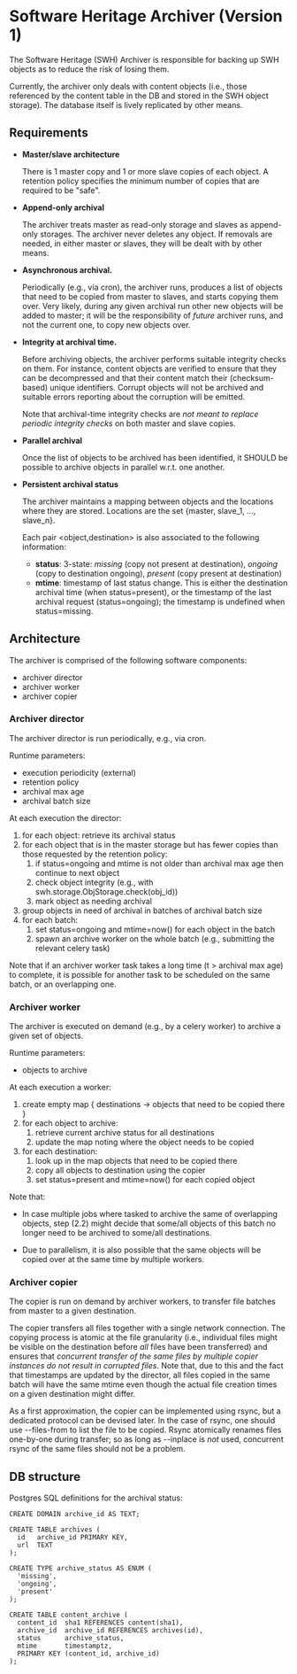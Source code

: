 Software Heritage Archiver (Version 1)
==========================

The Software Heritage (SWH) Archiver is responsible for backing up SWH objects
as to reduce the risk of losing them.

Currently, the archiver only deals with content objects (i.e., those referenced
by the content table in the DB and stored in the SWH object storage). The
database itself is lively replicated by other means.


Requirements
------------

* **Master/slave architecture**

  There is 1 master copy and 1 or more slave copies of each object. A retention
  policy specifies the minimum number of copies that are required to be "safe".

* **Append-only archival**

  The archiver treats master as read-only storage and slaves as append-only
  storages. The archiver never deletes any object. If removals are needed, in
  either master or slaves, they will be dealt with by other means.

* **Asynchronous archival.**

  Periodically (e.g., via cron), the archiver runs, produces a list of objects
  that need to be copied from master to slaves, and starts copying them over.
  Very likely, during any given archival run other new objects will be added to
  master; it will be the responsibility of *future* archiver runs, and not the
  current one, to copy new objects over.

* **Integrity at archival time.**

  Before archiving objects, the archiver performs suitable integrity checks on
  them. For instance, content objects are verified to ensure that they can be
  decompressed and that their content match their (checksum-based) unique
  identifiers. Corrupt objects will not be archived and suitable errors
  reporting about the corruption will be emitted.

  Note that archival-time integrity checks are *not meant to replace periodic
  integrity checks* on both master and slave copies.

* **Parallel archival**

  Once the list of objects to be archived has been identified, it SHOULD be
  possible to archive objects in parallel w.r.t. one another.

* **Persistent archival status**

  The archiver maintains a mapping between objects and the locations where they
  are stored. Locations are the set {master, slave_1, ..., slave_n}.

  Each pair <object,destination> is also associated to the following
  information:

  * **status**: 3-state: *missing* (copy not present at destination), *ongoing*
    (copy to destination ongoing), *present* (copy present at destination)
  * **mtime**: timestamp of last status change. This is either the destination
    archival time (when status=present), or the timestamp of the last archival
    request (status=ongoing); the timestamp is undefined when status=missing.


Architecture
------------

The archiver is comprised of the following software components:

* archiver director
* archiver worker
* archiver copier


### Archiver director

The archiver director is run periodically, e.g., via cron.

Runtime parameters:

* execution periodicity (external)
* retention policy
* archival max age
* archival batch size

At each execution the director:

1. for each object: retrieve its archival status
2. for each object that is in the master storage but has fewer copies than
   those requested by the retention policy:
   1. if status=ongoing and mtime is not older than archival max age
      then continue to next object
   2. check object integrity (e.g., with swh.storage.ObjStorage.check(obj_id))
   3. mark object as needing archival
3. group objects in need of archival in batches of archival batch size
4. for each batch:
   1. set status=ongoing and mtime=now() for each object in the batch
   2. spawn an archive worker on the whole batch (e.g., submitting the relevant
      celery task)

Note that if an archiver worker task takes a long time (t > archival max age)
to complete, it is possible for another task to be scheduled on the same batch,
or an overlapping one.


### Archiver worker

The archiver is executed on demand (e.g., by a celery worker) to archive a
given set of objects.

Runtime parameters:

* objects to archive

At each execution a worker:

1. create empty map { destinations -> objects that need to be copied there }
2. for each object to archive:
   1. retrieve current archive status for all destinations
   2. update the map noting where the object needs to be copied
3. for each destination:
   1. look up in the map objects that need to be copied there
   2. copy all objects to destination using the copier
   3. set status=present and mtime=now() for each copied object

Note that:

* In case multiple jobs where tasked to archive the same of overlapping
  objects, step (2.2) might decide that some/all objects of this batch no
  longer need to be archived to some/all destinations.

* Due to parallelism, it is also possible that the same objects will be copied
  over at the same time by multiple workers.


### Archiver copier

The copier is run on demand by archiver workers, to transfer file batches from
master to a given destination.

The copier transfers all files together with a single network connection. The
copying process is atomic at the file granularity (i.e., individual files might
be visible on the destination before *all* files have been transferred) and
ensures that *concurrent transfer of the same files by multiple copier
instances do not result in corrupted files*. Note that, due to this and the
fact that timestamps are updated by the director, all files copied in the same
batch will have the same mtime even though the actual file creation times on a
given destination might differ.

As a first approximation, the copier can be implemented using rsync, but a
dedicated protocol can be devised later. In the case of rsync, one should use
--files-from to list the file to be copied. Rsync atomically renames files
one-by-one during transfer; so as long as --inplace is *not* used, concurrent
rsync of the same files should not be a problem.


DB structure
------------

Postgres SQL definitions for the archival status:

    CREATE DOMAIN archive_id AS TEXT;

    CREATE TABLE archives (
      id   archive_id PRIMARY KEY,
      url  TEXT
    );

    CREATE TYPE archive_status AS ENUM (
      'missing',
      'ongoing',
      'present'
    );

    CREATE TABLE content_archive (
      content_id  sha1 REFERENCES content(sha1),
      archive_id  archive_id REFERENCES archives(id),
      status      archive_status,
      mtime       timestamptz,
      PRIMARY KEY (content_id, archive_id)
    );
